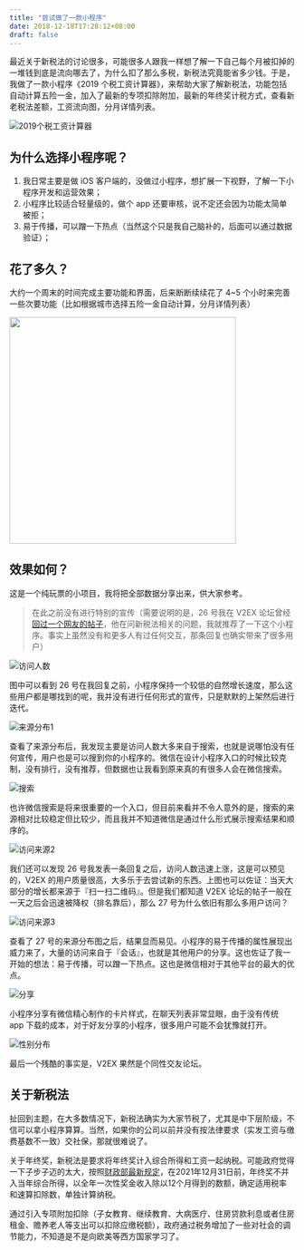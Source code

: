 ```yaml
---
title: "尝试做了一款小程序"
date: 2018-12-18T17:28:12+08:00
draft: false
---
```


最近关于新税法的讨论很多，可能很多人跟我一样想了解一下自己每个月被扣掉的一堆钱到底是流向哪去了，为什么扣了那么多税，新税法究竟能省多少钱。于是，我做了一款小程序《2019 个税工资计算器》，来帮助大家了解新税法，功能包括自动计算五险一金，加入了最新的专项扣除附加，最新的年终奖计税方式，查看新老税法差额，工资流向图，分月详情列表。


![2019个税工资计算器](/images/weapp-first-attempt/weapp_screenshot.jpg)

## 为什么选择小程序呢？

1. 我日常主要是做 iOS 客户端的，没做过小程序，想扩展一下视野，了解一下小程序开发和运营效果；
2. 小程序比较适合轻量级的，做个 app 还要审核，说不定还会因为功能太简单被拒；
3. 易于传播，可以蹭一下热点（当然这个只是我自己脑补的，后面可以通过数据验证）；

## 花了多久？
大约一个周末的时间完成主要功能和界面，后来断断续续花了 4~5 个小时来完善一些次要功能（比如根据城市选择五险一金自动计算，分月详情列表）

<img src="/images/weapp-first-attempt/weapp_git_log.jpg" style="width:400px;">

## 效果如何？
这是一个纯玩票的小项目，我将把全部数据分享出来，供大家参考。

> 在此之前没有进行特别的宣传（需要说明的是，26 号我在 V2EX 论坛曾经[回过一个网友的帖子](https://www.v2ex.com/t/521078?p=1#r_6660780)，他在问新税法相关的问题，我就推荐了一下这个小程序。事实上虽然没有和更多人有过任何交互，那条回复也确实带来了很多用户）

![访问人数](/images/weapp-first-attempt/weapp_log1.jpg)

图中可以看到 26 号在我回复之前，小程序保持一个较低的自然增长速度，那么这些用户都是哪找到的呢，我并没有进行任何形式的宣传，只是默默的上架然后进行迭代。

![来源分布1](/images/weapp-first-attempt/weapp_log2.jpg)

查看了来源分布后，我发现主要是访问人数大多来自于搜索，也就是说哪怕没有任何宣传，用户也是可以搜到你的小程序的。微信在设计小程序入口的时候比较克制，没有排行，没有推荐，但数据也让我看到原来真的有很多人会在微信搜索。

![搜索](/images/weapp-first-attempt/weapp_log3.jpg)

也许微信搜索是将来很重要的一个入口，但目前来看并不令人意外的是，搜索的来源相对比较稳定但比较少，而且我并不知道微信是通过什么形式展示搜索结果和顺序的。

![访问来源2](/images/weapp-first-attempt/weapp_log4.jpg)

我们还可以发现 26 号我发表一条回复之后，访问人数迅速上涨，这是可以预见的，V2EX 的用户质量很高，大多乐于去尝试新的东西。上图也可以佐证：当天大部分的增长都来源于『扫一扫二维码』。但是我们都知道 V2EX 论坛的帖子一般在一天之后会迅速被降权（排名靠后），那么 27 号为什么依旧有那么多用户访问？

![访问来源3](/images/weapp-first-attempt/weapp_log5.jpg)

查看了 27 号的来源分布图之后，结果显而易见。小程序的易于传播的属性展现出威力来了，大量的访问来自于『会话』，也就是其他用户的分享。这也佐证了我一开始的想法：易于传播，可以蹭一下热点。这也是微信相对于其他平台的最大的优点。

![分享](/images/weapp-first-attempt/weapp_card.jpg)

小程序分享有微信精心制作的卡片样式，在聊天列表非常显眼，由于没有传统 app 下载的成本，对于好友分享的小程序，很多用户可能不会犹豫就打开。

![性别分布](/images/weapp-first-attempt/weapp_log6.jpg)

最后一个残酷的事实是，V2EX 果然是个同性交友论坛。

## 关于新税法

扯回到主题，在大多数情况下，新税法确实为大家节税了，尤其是中下层阶级，不信可以拿小程序算算。当然，如果你的公司以前并没有按法律要求（实发工资与缴费基数不一致）交社保，那就很难说了。

关于年终奖，新税法是要求将年终奖计入综合所得和工资一起纳税。可能政府觉得一下子步子迈的太大，按照[财政部最新规定](http://szs.mof.gov.cn/zhengwuxinxi/zhengcefabu/201812/t20181227_3110164.html?from=timeline&isappinstalled=0)，在2021年12月31日前，年终奖不并入当年综合所得，以全年一次性奖金收入除以12个月得到的数额，确定适用税率和速算扣除数，单独计算纳税。

通过引入专项附加扣除（子女教育、继续教育、大病医疗、住房贷款利息或者住房租金、赡养老人等支出可以扣除应缴税额），政府通过税务增加了一些对社会的调节能力，不知道是不是向欧美等西方国家学习了。
